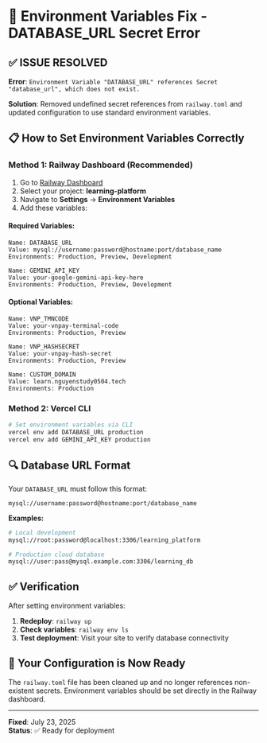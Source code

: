 # 🔧 Environment Variables Fix - DATABASE_URL Secret Error

## ✅ **ISSUE RESOLVED**

**Error**: `Environment Variable "DATABASE_URL" references Secret "database_url", which does not exist.`

**Solution**: Removed undefined secret references from `railway.toml` and updated configuration to use standard environment variables.

## 📋 **How to Set Environment Variables Correctly**

### Method 1: Railway Dashboard (Recommended)

1. Go to [Railway Dashboard](https://railway.app/dashboard)
2. Select your project: **learning-platform**
3. Navigate to **Settings** → **Environment Variables**
4. Add these variables:

#### Required Variables:
```
Name: DATABASE_URL
Value: mysql://username:password@hostname:port/database_name
Environments: Production, Preview, Development
```

```
Name: GEMINI_API_KEY
Value: your-google-gemini-api-key-here
Environments: Production, Preview, Development
```

#### Optional Variables:
```
Name: VNP_TMNCODE
Value: your-vnpay-terminal-code
Environments: Production, Preview
```

```
Name: VNP_HASHSECRET
Value: your-vnpay-hash-secret
Environments: Production, Preview
```

```
Name: CUSTOM_DOMAIN
Value: learn.nguyenstudy0504.tech
Environments: Production
```

### Method 2: Vercel CLI
```bash
# Set environment variables via CLI
vercel env add DATABASE_URL production
vercel env add GEMINI_API_KEY production
```

## 🔍 **Database URL Format**

Your `DATABASE_URL` must follow this format:
```
mysql://username:password@hostname:port/database_name
```

**Examples:**
```bash
# Local development
mysql://root:password@localhost:3306/learning_platform

# Production cloud database
mysql://user:pass@mysql.example.com:3306/learning_db
```

## ✅ **Verification**

After setting environment variables:

1. **Redeploy**: `railway up`
2. **Check variables**: `railway env ls`
3. **Test deployment**: Visit your site to verify database connectivity

## 🚀 **Your Configuration is Now Ready**

The `railway.toml` file has been cleaned up and no longer references non-existent secrets. Environment variables should be set directly in the Railway dashboard.

---
**Fixed**: July 23, 2025  
**Status**: ✅ Ready for deployment
